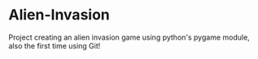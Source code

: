 # Alien-Invasion
Project creating an alien invasion game using python's pygame module, also the first time using Git!
